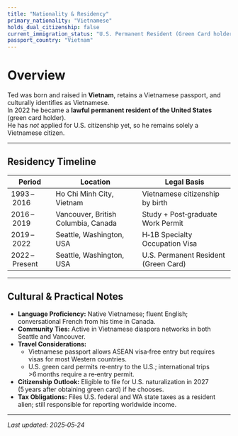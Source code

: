```yaml
---
title: "Nationality & Residency"
primary_nationality: "Vietnamese"
holds_dual_citizenship: false
current_immigration_status: "U.S. Permanent Resident (Green Card holder since 2022)"
passport_country: "Vietnam"
---
```


# Overview

Ted was born and raised in **Vietnam**, retains a Vietnamese passport, and culturally identifies as Vietnamese.  
In 2022 he became a **lawful permanent resident of the United States** (green card holder).  
He has *not* applied for U.S. citizenship yet, so he remains solely a Vietnamese citizen.

---

## Residency Timeline

| Period | Location | Legal Basis |
|--------|----------|-------------|
| 1993 – 2016 | Ho Chi Minh City, Vietnam | Vietnamese citizenship by birth |
| 2016 – 2019 | Vancouver, British Columbia, Canada | Study + Post‑graduate Work Permit |
| 2019 – 2022 | Seattle, Washington, USA | H‑1B Specialty Occupation Visa |
| 2022 – Present | Seattle, Washington, USA | U.S. Permanent Resident (Green Card) |

---

## Cultural & Practical Notes

- **Language Proficiency:** Native Vietnamese; fluent English; conversational French from his time in Canada.  
- **Community Ties:** Active in Vietnamese diaspora networks in both Seattle and Vancouver.  
- **Travel Considerations:**  
  - Vietnamese passport allows ASEAN visa‑free entry but requires visas for most Western countries.  
  - U.S. green card permits re‑entry to the U.S.; international trips >6 months require a re‑entry permit.  
- **Citizenship Outlook:** Eligible to file for U.S. naturalization in 2027 (5 years after obtaining green card) if he chooses.  
- **Tax Obligations:** Files U.S. federal and WA state taxes as a resident alien; still responsible for reporting worldwide income.

---

*Last updated: 2025‑05‑24*
